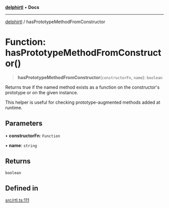 [**delphirtl**](../README.md) • **Docs**

***

[delphirtl](../globals.md) / hasPrototypeMethodFromConstructor

# Function: hasPrototypeMethodFromConstructor()

> **hasPrototypeMethodFromConstructor**(`constructorFn`, `name`): `boolean`

Returns true if the named method exists as a function on the constructor's prototype
or on the given instance.

This helper is useful for checking prototype-augmented methods added at runtime.

## Parameters

• **constructorFn**: `Function`

• **name**: `string`

## Returns

`boolean`

## Defined in

[src/rtl.ts:111](https://github.com/chuacw/delphirtl/blob/99d8c44e63124381b30b888cd4b51a7f5a9f03a2/src/rtl.ts#L111)
